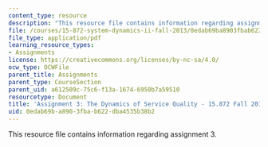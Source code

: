 ```yaml
---
content_type: resource
description: "This resource file contains information regarding assignment 3.\r\n"
file: /courses/15-872-system-dynamics-ii-fall-2013/0edab69ba8903fbab622dba4535b38b2_MIT15_872F13_ass3.pdf
file_type: application/pdf
learning_resource_types:
- Assignments
license: https://creativecommons.org/licenses/by-nc-sa/4.0/
ocw_type: OCWFile
parent_title: Assignments
parent_type: CourseSection
parent_uid: a612509c-75c6-f13a-1674-6950b7a59510
resourcetype: Document
title: 'Assignment 3: The Dynamics of Service Quality - 15.872 Fall 2013'
uid: 0edab69b-a890-3fba-b622-dba4535b38b2
---
```

This resource file contains information regarding assignment 3.
